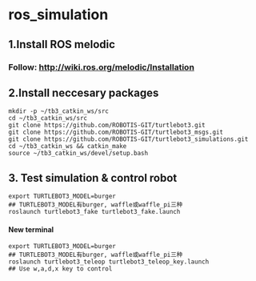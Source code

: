 # ros_simulation
## 1.Install ROS melodic
### Follow: http://wiki.ros.org/melodic/Installation

## 2.Install neccesary packages
```
mkdir -p ~/tb3_catkin_ws/src 
cd ~/tb3_catkin_ws/src
git clone https://github.com/ROBOTIS-GIT/turtlebot3.git
git clone https://github.com/ROBOTIS-GIT/turtlebot3_msgs.git
git clone https://github.com/ROBOTIS-GIT/turtlebot3_simulations.git
cd ~/tb3_catkin_ws && catkin_make
source ~/tb3_catkin_ws/devel/setup.bash
```

## 3. Test simulation & control robot
```
export TURTLEBOT3_MODEL=burger
## TURTLEBOT3_MODEL有burger, waffle或waffle_pi三种
roslaunch turtlebot3_fake turtlebot3_fake.launch
```
#### New terminal
```
export TURTLEBOT3_MODEL=burger
## TURTLEBOT3_MODEL有burger, waffle或waffle_pi三种
roslaunch turtlebot3_teleop turtlebot3_teleop_key.launch
## Use w,a,d,x key to control
```
``````
``````
``````
``````
``````
``````
``````
``````
``````
